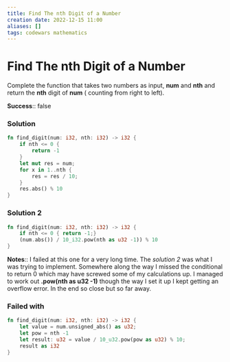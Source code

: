 ```yaml
---
title: Find The nth Digit of a Number
creation date: 2022-12-15 11:00
aliases: []
tags: codewars mathematics
---
```

# Find The nth Digit of a Number
Complete the function that takes two numbers as input, **num** and **nth** and return the **nth** digit of **num** ( counting from right to left).

**Success**:: false

### Solution
```Rust
fn find_digit(num: i32, nth: i32) -> i32 {
	if nth <= 0 {
		return -1
	}
	let mut res = num;
	for x in 1..nth {
		res = res / 10;	
	}
	res.abs() % 10
}
```

### Solution 2
```Rust
fn find_digit(num: i32, nth: i32) -> i32 {
	if nth <= 0 { return -1;}
	(num.abs()) / 10_i32.pow(nth as u32 -1)) % 10
}
```

**Notes**:: I failed at this one for a very long time. The *solution 2* was what I was trying to implement. Somewhere along the way I missed the conditional to return 0 which may have screwed some of my calculations up. I managed to work out **.pow(nth as u32 -1)** though the way I set it up I kept getting an overflow error. In the end so close but so far away.

### Failed with
```Rust 
fn find_digit(num: i32, nth: i32) -> i32 {
	let value = num.unsigned_abs() as u32;
	let pow = nth -1
	let result: u32 = value / 10_u32.pow(pow as u32) % 10;
	result as i32
}
```